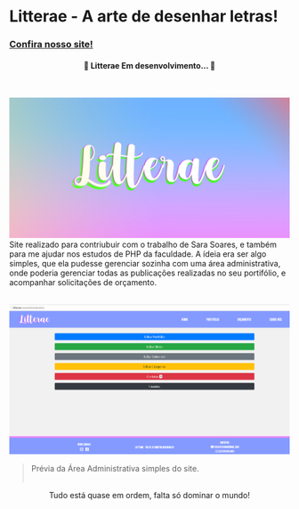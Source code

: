 # Litterae - A arte de desenhar letras!
  
 ### [Confira nosso site!](https:/litterae.ga/home)

<h4 align="center"> 
	🚧  Litterae Em desenvolvimento...  🚧
</h4>
<br>

![](Logo.jpg)
Site realizado para contriubuir com o trabalho de Sara Soares, e também para me ajudar nos estudos de PHP da faculdade.
A ídeia era ser algo simples, que ela pudesse gerenciar sozinha com uma área administrativa, onde poderia gerenciar todas as publicações realizadas no seu portifólio, e acompanhar solicitações de orçamento.
<br><br>

![](preview.gif)
>Prévia da Área Administrativa simples do site.<br><br>



<p align="center">Tudo está quase em ordem, falta só dominar o mundo!</p>




